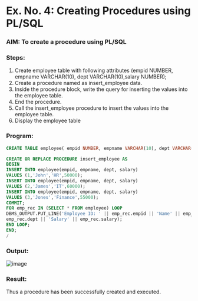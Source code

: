 # Ex. No. 4: Creating Procedures using PL/SQL

### AIM: To create a procedure using PL/SQL

### Steps:
1. Create employee table with following attributes (empid NUMBER, empname VARCHAR(10), dept VARCHAR(10),salary NUMBER);
2. Create a procedure named as insert_employee data.
3. Inside the procedure block, write the query for inserting the values into the employee table.
4. End the procedure.
5. Call the insert_employee procedure to insert the values into the employee table.
6. Display the employee table

### Program:
```sql
CREATE TABLE employee( empid NUMBER, empname VARCHAR(10), dept VARCHAR(10), salary NUMBER);

CREATE OR REPLACE PROCEDURE insert_employee AS
BEGIN
INSERT INTO employee(empid, empname, dept, salary)
VALUES (1,'John','HR',50000);
INSERT INTO employee(empid, empname, dept, salary)
VALUES (2,'James','IT',60000);
INSERT INTO employee(empid, empname, dept, salary)
VALUES (3,'Jones','Finance',55000);
COMMIT;
FOR emp_rec IN (SELECT * FROM employee) LOOP
DBMS_OUTPUT.PUT_LINE('Employee ID: ' || emp_rec.empid || 'Name' || emp_rec.empname || 'Department' ||
emp_rec.dept || 'Salary' || emp_rec.salary);
END LOOP;
END;
/
```

### Output:
![image](https://github.com/Prajeeth17/Ex-No-4-Creating-Procedures-using-PL-SQL/assets/120513885/c6ad4efc-9054-4f05-b62d-2303f2ce4548)

### Result:
Thus a procedure has been successfully created and executed.
